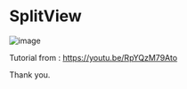 # SplitView

![image](https://user-images.githubusercontent.com/3993516/125242492-fa1e2f80-e316-11eb-9b37-81f390fa0275.png)

Tutorial from : https://youtu.be/RpYQzM79Ato

Thank you.
